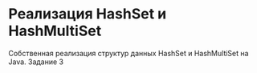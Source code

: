 # Реализация HashSet и HashMultiSet
Собственная реализация структур данных HashSet и HashMultiSet на Java.
Задание 3
